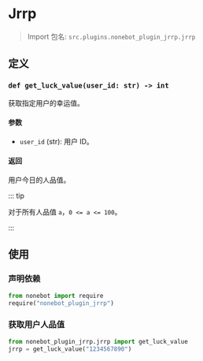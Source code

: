 # Jrrp

> Import 包名: `src.plugins.nonebot_plugin_jrrp.jrrp`

## 定义

### `def get_luck_value(user_id: str) -> int`

获取指定用户的幸运值。

#### 参数

- `user_id` (str): 用户 ID。

#### 返回

用户今日的人品值。

::: tip

对于所有人品值 `a`，`0 <= a <= 100`。

:::

## 使用

### 声明依赖

```python
from nonebot import require
require("nonebot_plugin_jrrp")
```

### 获取用户人品值

```python
from nonebot_plugin_jrrp.jrrp import get_luck_value
jrrp = get_luck_value("1234567890")
```
